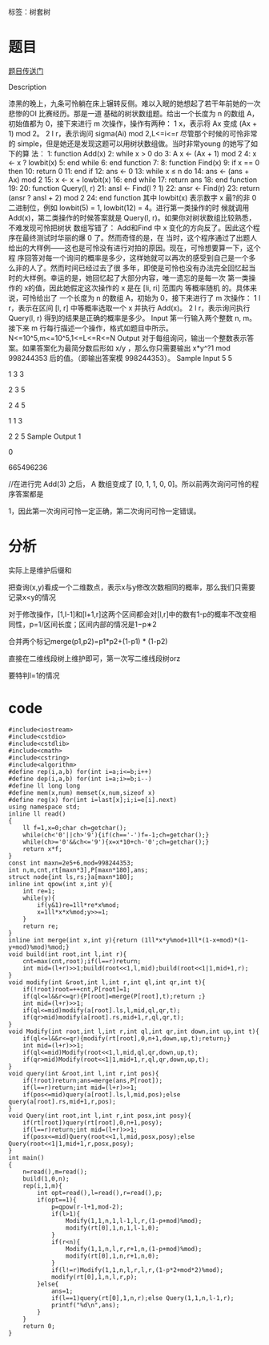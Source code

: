 ﻿---
subtitle: "ZJOI毒瘤T2"
tags: 
 - 数据结构-树套树
grammar_cjkRuby: true
catalog: true
layout:  post
header-img: "img/header/P28.jpg"
preview-img: "/img/preview/P68.jpg"
---
标签：树套树

# 题目

[题目传送门](http://www.lydsy.com/JudgeOnline/problem.php?id=4785)

Description

 漆黑的晚上，九条可怜躺在床上辗转反侧。难以入眠的她想起了若干年前她的一次悲惨的OI 比赛经历。那是一道
基础的树状数组题。给出一个长度为 n 的数组 A，初始值都为 0，接下来进行 m 次操作，操作有两种：
1 x，表示将 Ax 变成 (Ax + 1) mod 2。
2 l r，表示询问 sigma(Ai) mod 2,L<=i<=r
尽管那个时候的可怜非常的 simple，但是她还是发现这题可以用树状数组做。当时非常young 的她写了如下的算
法：
1: function Add(x)
2: while x > 0 do
3: A
x ← (Ax + 1) mod 2
4: x ← x ? lowbit(x)
5: end while
6: end function
7:
8: function Find(x)
9: if x == 0 then
10: return 0
11: end if
12: ans ← 0
13: while x ≤ n do
14: ans ← (ans + Ax) mod 2
15: x ← x + lowbit(x)
16: end while
17: return ans
18: end function
19:
20: function Query(l, r)
21: ansl ← Find(l ? 1)
22: ansr ← Find(r)
23: return (ansr ? ansl + 2) mod 2
24: end function
其中 lowbit(x) 表示数字 x 最?的非 0 二进制位，例如 lowbit(5) = 1, lowbit(12) = 4。进行第一类操作的时
候就调用 Add(x)，第二类操作的时候答案就是 Query(l, r)。如果你对树状数组比较熟悉，不难发现可怜把树状
数组写错了： Add和Find 中 x 变化的方向反了。因此这个程序在最终测试时华丽的爆 0 了。然而奇怪的是，在
当时，这个程序通过了出题人给出的大样例——这也是可怜没有进行对拍的原因。现在，可怜想要算一下，这个程
序回答对每一个询问的概率是多少，这样她就可以再次的感受到自己是一个多么非的人了。然而时间已经过去了很
多年，即使是可怜也没有办法完全回忆起当时的大样例。幸运的是，她回忆起了大部分内容，唯一遗忘的是每一次
第一类操作的 x的值，因此她假定这次操作的 x 是在 [li, ri] 范围内 等概率随机 的。具体来说，可怜给出了
一个长度为 n 的数组 A，初始为 0，接下来进行了 m 次操作：
1 l r，表示在区间 [l, r] 中等概率选取一个 x 并执行 Add(x)。
2 l r，表示询问执行 Query(l, r) 得到的结果是正确的概率是多少。
Input
第一行输入两个整数 n, m。
接下来 m 行每行描述一个操作，格式如题目中所示。
N<=10^5,m<=10^5,1<=L<=R<=N
Output
对于每组询问，输出一个整数表示答案。如果答案化为最简分数后形如 x/y
，那么你只需要输出 x*y^?1 mod 998244353 后的值。（即输出答案模 998244353）。
Sample Input
5 5

1 3 3

2 3 5

2 4 5

1 1 3

2 2 5
Sample Output
1

0

665496236

//在进行完 Add(3) 之后， A 数组变成了 [0, 1, 1, 0, 0]。所以前两次询问可怜的程序答案都是

1，因此第一次询问可怜一定正确，第二次询问可怜一定错误。

# 分析

实际上是维护后缀和

把查询(x,y)看成一个二维数点，表示x与y修改次数相同的概率，那么我们只需要记录x<y的情况

对于修改操作，[1,l-1]和[l+1,r]这两个区间都会对[l,r]中的数有1-p的概率不改变相同性，p=1/区间长度；区间内部的情况是1−p∗2

合并两个标记merge(p1,p2)=p1*p2+(1-p1) * (1-p2)

直接在二维线段树上维护即可，第一次写二维线段树orz

要特判l=1的情况

# code
```
#include<iostream>
#include<cstdio>
#include<cstdlib>
#include<cmath>
#include<cstring>
#include<algorithm>
#define rep(i,a,b) for(int i=a;i<=b;i++)
#define dep(i,a,b) for(int i=a;i>=b;i--)
#define ll long long
#define mem(x,num) memset(x,num,sizeof x)
#define reg(x) for(int i=last[x];i;i=e[i].next)
using namespace std;
inline ll read()
{
    ll f=1,x=0;char ch=getchar();
    while(ch<'0'||ch>'9'){if(ch=='-')f=-1;ch=getchar();}
    while(ch>='0'&&ch<='9'){x=x*10+ch-'0';ch=getchar();}
    return x*f;
}
const int maxn=2e5+6,mod=998244353;
int n,m,cnt,rt[maxn*3],P[maxn*180],ans;
struct node{int ls,rs;}a[maxn*180];
inline int qpow(int x,int y){
    int re=1;
    while(y){
        if(y&1)re=1ll*re*x%mod;
        x=1ll*x*x%mod;y>>=1;
    }
    return re;
}
inline int merge(int x,int y){return (1ll*x*y%mod+1ll*(1-x+mod)*(1-y+mod)%mod)%mod;}
void build(int root,int l,int r){
    cnt=max(cnt,root);if(l==r)return;
    int mid=(l+r)>>1;build(root<<1,l,mid);build(root<<1|1,mid+1,r);
}
void modify(int &root,int l,int r,int ql,int qr,int t){
    if(!root)root=++cnt,P[root]=1;
    if(ql<=l&&r<=qr){P[root]=merge(P[root],t);return ;}
    int mid=(l+r)>>1;
    if(ql<=mid)modify(a[root].ls,l,mid,ql,qr,t);
    if(qr>mid)modify(a[root].rs,mid+1,r,ql,qr,t);
}
void Modify(int root,int l,int r,int ql,int qr,int down,int up,int t){
    if(ql<=l&&r<=qr){modify(rt[root],0,n+1,down,up,t);return;}
    int mid=(l+r)>>1;
    if(ql<=mid)Modify(root<<1,l,mid,ql,qr,down,up,t);
    if(qr>mid)Modify(root<<1|1,mid+1,r,ql,qr,down,up,t);
}
void query(int &root,int l,int r,int pos){
    if(!root)return;ans=merge(ans,P[root]);
    if(l==r)return;int mid=(l+r)>>1;
    if(pos<=mid)query(a[root].ls,l,mid,pos);else query(a[root].rs,mid+1,r,pos);
}
void Query(int root,int l,int r,int posx,int posy){
    if(rt[root])query(rt[root],0,n+1,posy);
    if(l==r)return;int mid=(l+r)>>1;
    if(posx<=mid)Query(root<<1,l,mid,posx,posy);else Query(root<<1|1,mid+1,r,posx,posy);
}
int main()
{
    n=read(),m=read();
    build(1,0,n);
    rep(i,1,m){
        int opt=read(),l=read(),r=read(),p;
        if(opt==1){
            p=qpow(r-l+1,mod-2);
            if(l>1){
                Modify(1,1,n,1,l-1,l,r,(1-p+mod)%mod);
                modify(rt[0],1,n,1,l-1,0);
            }
            if(r<n){
                Modify(1,1,n,l,r,r+1,n,(1-p+mod)%mod);
                modify(rt[0],1,n,r+1,n,0);
            }
            if(l!=r)Modify(1,1,n,l,r,l,r,(1-p*2+mod*2)%mod);
            modify(rt[0],1,n,l,r,p);
        }else{
            ans=1;
            if(l==1)query(rt[0],1,n,r);else Query(1,1,n,l-1,r);
            printf("%d\n",ans);
        }
    }
    return 0;
}
```


